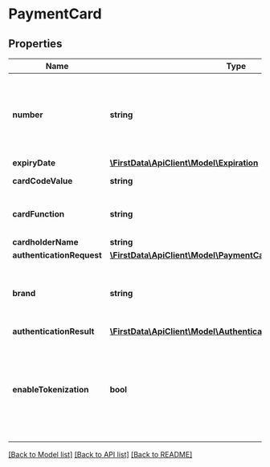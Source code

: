 # PaymentCard

## Properties
Name | Type | Description | Notes
------------ | ------------- | ------------- | -------------
**number** | **string** | Payment card number, including credit/debit card number or digital PAN | 
**expiryDate** | [**\FirstData\ApiClient\Model\Expiration**](Expiration.md) |  | [optional] 
**cardCodeValue** | **string** | CVV or CCV value | [optional] 
**cardFunction** | **string** |  | [optional] [default to 'CREDIT']
**cardholderName** | **string** |  | [optional] 
**authenticationRequest** | [**\FirstData\ApiClient\Model\PaymentCardAuthenticationRequest**](PaymentCardAuthenticationRequest.md) |  | [optional] 
**brand** | **string** | Optional, required only if using dual-branded card | [optional] 
**authenticationResult** | [**\FirstData\ApiClient\Model\AuthenticationResult**](AuthenticationResult.md) |  | [optional] 
**enableTokenization** | **bool** | Whether the Gateway shall tokenize the card while performing payment transaction | [optional] 

[[Back to Model list]](../../README.md#documentation-for-models) [[Back to API list]](../../README.md#documentation-for-api-endpoints) [[Back to README]](../../README.md)


